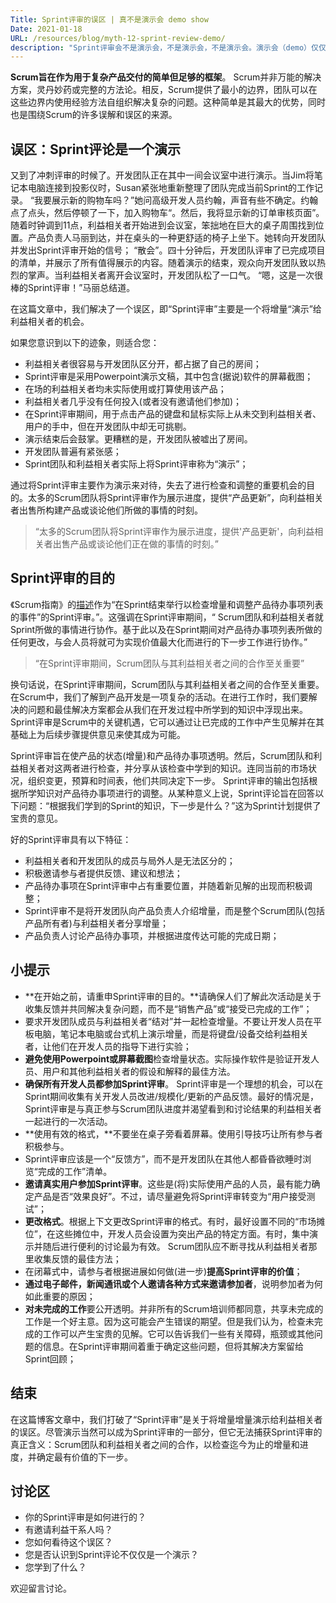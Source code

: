 ```yaml
---
Title: Sprint评审的误区 | 真不是演示会 demo show
Date: 2021-01-18
URL: /resources/blog/myth-12-sprint-review-demo/
description: "Sprint评审会不是演示会，不是演示会，不是演示会。演示会（demo）仅仅用于演示，而忽略了适应和调整。请采用正确的术语来帮助团队建立正确的Scrum框架使用方法。"
---
```


**Scrum旨在作为用于复杂产品交付的简单但足够的框架**。 Scrum并非万能的解决方案，灵丹妙药或完整的方法论。相反，Scrum提供了最小的边界，团队可以在这些边界内使用经验方法自组织解决复杂的问题。这种简单是其最大的优势，同时也是围绕Scrum的许多误解和误区的来源。

## 误区：Sprint评论是一个演示

又到了冲刺评审的时候了。开发团队正在其中一间会议室中进行演示。当Jim将笔记本电脑连接到投影仪时，Susan紧张地重新整理了团队完成当前Sprint的工作记录。 “我要展示新的购物车吗？”她问高级开发人员约翰，声音有些不确定。约翰点了点头，然后停顿了一下，加入购物车“。然后，我将显示新的订单审核页面”。随着时钟调到11点，利益相关者开始进到会议室，笨拙地在巨大的桌子周围找到位置。产品负责人马丽到达，并在桌头的一种更舒适的椅子上坐下。她转向开发团队并发出Sprint评审开始的信号； “散会”。四十分钟后，开发团队评审了已完成项目的清单，并展示了所有值得展示的内容。随着演示的结束，观众向开发团队致以热烈的掌声。当利益相关者离开会议室时，开发团队松了一口气。 “嗯，这是一次很棒的Sprint评审！”马丽总结道。

在这篇文章中，我们解决了一个误区，即“Sprint评审”主要是一个将增量“演示”给利益相关者的机会。

如果您意识到以下的迹象，则适合您：

- 利益相关者很容易与开发团队区分开，都占据了自己的房间；
- Sprint评审是采用Powerpoint演示文稿，其中包含(据说)软件的屏幕截图；
- 在场的利益相关者均未实际使用或打算使用该产品；
- 利益相关者几乎没有任何投入(或者没有邀请他们参加)；
- 在Sprint评审期间，用于点击产品的键盘和鼠标实际上从未交到利益相关者、用户的手中，但在开发团队中却无可挑剔。
- 演示结束后会鼓掌。更糟糕的是，开发团队被嘘出了房间。
- 开发团队普遍有紧张感；
- Sprint团队和利益相关者实际上将Sprint评审称为“演示”；

通过将Sprint评审主要作为演示来对待，失去了进行检查和调整的重要机会的目的。太多的Scrum团队将Sprint评审作为展示进度，提供“产品更新”，向利益相关者出售所构建产品或谈论他们所做的事情的时刻。

> “太多的Scrum团队将Sprint评审作为展示进度，提供'产品更新'，向利益相关者出售产品或谈论他们正在做的事情的时刻。”

##  Sprint评审的目的

《Scrum指南》的[描述](/scrum_guides/)作为“在Sprint结束举行以检查增量和调整产品待办事项列表的事件”的Sprint评审。”。这强调在Sprint评审期间，“ Scrum团队和利益相关者就Sprint所做的事情进行协作。基于此以及在Sprint期间对产品待办事项列表所做的任何更改，与会人员将就可为实现价值最大化而进行的下一步工作进行协作。”

> “在Sprint评审期间，Scrum团队与其利益相关者之间的合作至关重要”

换句话说，在Sprint评审期间，Scrum团队与其利益相关者之间的合作至关重要。在Scrum中，我们了解到产品开发是一项复杂的活动。在进行工作时，我们要解决的问题和最佳解决方案都会从我们在开发过程中所学到的知识中浮现出来。 Sprint评审是Scrum中的关键机遇，它可以通过让已完成的工作中产生见解并在其基础上为后续步骤提供意见来使其成为可能。

Sprint评审旨在使产品的状态(增量)和产品待办事项透明。然后，Scrum团队和利益相关者对这两者进行检查，并分享从该检查中学到的知识。连同当前的市场状况，组织变更，预算和时间表，他们共同决定下一步。 Sprint评审的输出包括根据所学知识对产品待办事项进行的调整。从某种意义上说，Sprint评论旨在回答以下问题：“根据我们学到的Sprint的知识，下一步是什么？”这为Sprint计划提供了宝贵的意见。

好的Sprint评审具有以下特征：

- 利益相关者和开发团队的成员与局外人是无法区分的；
- 积极邀请参与者提供反馈、建议和想法；
- 产品待办事项在Sprint评审中占有重要位置，并随着新见解的出现而积极调整；
- Sprint评审不是将开发团队向产品负责人介绍增量，而是整个Scrum团队(包括产品所有者)与利益相关者分享增量；
- 产品负责人讨论产品待办事项，并根据进度传达可能的完成日期；

## 小提示

- **在开始之前，请重申Sprint评审的目的。**请确保人们了解此次活动是关于收集反馈并共同解决复杂问题，而不是“销售产品”或“接受已完成的工作”；
- 要求开发团队成员与利益相关者“结对”并一起检查增量。不要让开发人员在平板电脑，笔记本电脑或台式机上演示增量，而是将键盘/设备交给利益相关者，让他们在开发人员的指导下进行实验；
- **避免使用Powerpoint或屏幕截图**检查增量状态。实际操作软件是验证开发人员、用户和其他利益相关者的假设和解释的最佳方法。
- **确保所有开发人员都参加Sprint评审**。 Sprint评审是一个理想的机会，可以在Sprint期间收集有关开发人员改进/规模化/更新的产品反馈。最好的情况是，Sprint评审是与真正参与Scrum团队进度并渴望看到和讨论结果的利益相关者一起进行的一次活动。
- **使用有效的格式，**不要坐在桌子旁看着屏幕。使用引导技巧让所有参与者积极参与。
- Sprint评审应该是一个“反馈方”，而不是开发团队在其他人都昏昏欲睡时浏览“完成的工作”清单。
- **邀请真实用户参加Sprint评审**。这些是(将)实际使用产品的人员，最有能力确定产品是否“效果良好”。不过，请尽量避免将Sprint评审转变为“用户接受测试”；
- **更改格式**。根据上下文更改Sprint评审的格式。有时，最好设置不同的“市场摊位”，在这些摊位中，开发人员会设置为突出产品的特定方面。有时，集中演示并随后进行便利的讨论最为有效。 Scrum团队应不断寻找从利益相关者那里收集反馈的最佳方法；
- 在闭幕式中，请参与者根据进展如何做(进一步)**提高Sprint评审的价值**；
- **通过电子邮件，新闻通讯或个人邀请各种方式来邀请参加者**，说明参加者为何如此重要的原因；
- **对未完成的工作**要公开透明。并非所有的Scrum培训师都同意，共享未完成的工作是一个好主意。因为这可能会产生错误的期望。但是我们认为，检查未完成的工作可以产生宝贵的见解。它可以告诉我们一些有关障碍，瓶颈或其他问题的信息。在Sprint评审期间着重于确定这些问题，但将其解决方案留给Sprint回顾；

## 结束

在这篇博客文章中，我们打破了“Sprint评审”是关于将增量增量演示给利益相关者的误区。尽管演示当然可以成为Sprint评审的一部分，但它无法捕获Sprint评审的真正含义：Scrum团队和利益相关者之间的合作，以检查迄今为止的增量和进度，并确定最有价值的下一步。

## 讨论区

- 你的Sprint评审是如何进行的？
- 有邀请利益干系人吗？
- 您如何看待这个误区？  
- 您是否认识到Sprint评论不仅仅是一个演示？
- 您学到了什么？

欢迎留言讨论。
